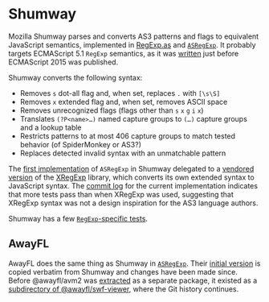 # Shumway

Mozilla Shumway parses and converts AS3 patterns and flags to equivalent
JavaScript semantics, implemented in [RegExp.as] and [`ASRegExp`]. It probably
targets ECMAScript 5.1 `RegExp` semantics, as it was [written](https://github.com/mozilla/shumway/blob/2bbdb5ce0db7796bfd832dc26c6ec25737eb15d7/src/avm2/nat.ts#L1659-L1926)
just before ECMAScript 2015 was published.

Shumway converts the following syntax:
- Removes `s` dot-all flag and, when set, replaces `.` with `[\s\S]`
- Removes `x` extended flag and, when set, removes ASCII space ` `
- Removes unrecognized flags (flags other than `s` `x` `g` `i` `x`)
- Translates `(?P<name>…)` named capture groups to `(…)` capture groups and a
  lookup table
- Restricts patterns to at most 406 capture groups to match tested behavior
  (of SpiderMonkey or AS3?)
- Replaces detected invalid syntax with an unmatchable pattern

The [first implementation](https://github.com/mozilla/shumway/blob/84cafb5801e83ee12e8b3889b25a352d05befa1d/src/avm2/native.ts#L1668-L1814)
of `ASRegExp` in Shumway delegated to a [vendored version](https://github.com/mozilla/shumway/blob/84cafb5801e83ee12e8b3889b25a352d05befa1d/src/avm2/xregexp.ts)
of the [XRegExp](../libs/xregexp.md) library, which converts its own extended
syntax to JavaScript syntax. The [commit log](https://github.com/mozilla/shumway/commit/2bbdb5ce0db7796bfd832dc26c6ec25737eb15d7)
for the current implementation indicates that more tests pass than when XRegExp
was used, suggesting that XRegExp syntax was not a design inspiration for the
AS3 language authors.

Shumway has a few [`RegExp`-specific tests](https://github.com/mozilla/shumway/tree/master/test/avm2/acceptance/as3/RegExp).

[RegExp.as]: https://github.com/mozilla/shumway/blob/master/src/libs/builtin/RegExp.as
[`ASRegExp`]: https://github.com/mozilla/shumway/blob/master/src/avm2/nat.ts#L1800-L2075

## AwayFL

AwayFL does the same thing as Shumway in [`ASRegExp`](https://github.com/awayfl/avm2/blob/dev/lib/nat/ASRegExp.ts).
Their [initial version](https://github.com/awayfl/swf-loader/blob/b4579d10decc98d0d5a177ead132d2bcc15244df/lib/factories/avm2/nat.ts#L1800-L2075)
is copied verbatim from Shumway and changes have been made since. Before
@awayfl/avm2 was [extracted](https://github.com/awayfl/avm2/commit/d8217f69da85104840f229cb2994f81f1576993a)
as a separate package, it existed as a [subdirectory of @awayfl/swf-viewer](https://github.com/awayfl/swf-loader/tree/v0.3.134/lib/factories/avm2),
where the Git history continues.
